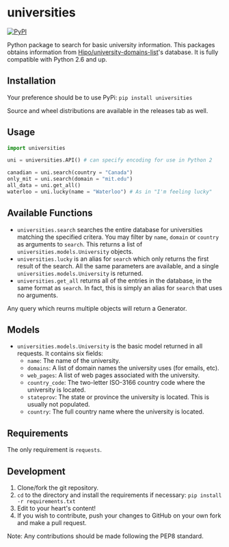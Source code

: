 # universities

[![PyPI](https://img.shields.io/pypi/v/universities.svg?style=flat-square)](https://pypi.python.org/pypi/universities)

Python package to search for basic university information. This packages obtains information from [Hipo/university-domains-list](https://github.com/Hipo/university-domains-list)'s database. It is fully compatible with Python 2.6 and up.

## Installation

Your preference should be to use PyPi: `pip install universities`

Source and wheel distributions are available in the releases tab as well.

## Usage

```python
import universities

uni = universities.API() # can specify encoding for use in Python 2

canadian = uni.search(country = "Canada")
only_mit = uni.search(domain = "mit.edu")
all_data = uni.get_all()
waterloo = uni.lucky(name = "Waterloo") # As in "I'm feeling lucky"
```

## Available Functions

 - `universities.search` searches the entire database for universities matching the specified critera. You may filter by `name`, `domain` or `country` as arguments to `search`. This returns a list of `universities.models.University` objects.
 - `universities.lucky` is an alias for `search` which only returns the first result of the search. All the same parameters are available, and a single `universities.models.University` is returned.
 - `universities.get_all` returns all of the entries in the database, in the same format as `search`. In fact, this is simply an alias for `search` that uses no arguments.

 Any query which reurns multiple objects will return a Generator.

## Models

 - `universities.models.University` is the basic model returned in all requests. It contains six fields:
   - `name`: The name of the university.
   - `domains`: A list of domain names the university uses (for emails, etc).
   - `web_pages`: A list of web pages associated with the university.
   - `country_code`: The two-letter ISO-3166 country code where the university is located.
   - `stateprov`: The state or province the university is located. This is usually not populated.
   - `country`: The full country name where the university is located.

## Requirements

The only requirement is `requests`.

## Development

1. Clone/fork the git repository.
2. `cd` to the directory and install the requirements if necessary: `pip install -r requirements.txt`
3. Edit to your heart's content!
4. If you wish to contribute, push your changes to GitHub on your own fork and make a pull request.

Note: Any contributions should be made following the PEP8 standard.